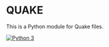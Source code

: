 # QUAKE

This is a Python module for Quake files.

[![Python 3](https://img.shields.io/badge/python-3-blue.svg)]()
